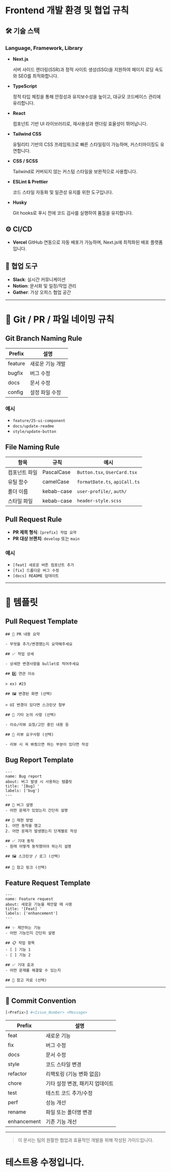 # Frontend 개발 환경 및 협업 규칙

## 🛠️ 기술 스택

### Language, Framework, Library

- **Next.js**
    
    서버 사이드 렌더링(SSR)과 정적 사이트 생성(SSG)을 지원하여 페이지 로딩 속도와 SEO를 최적화합니다.
    
- **TypeScript**
    
    정적 타입 체킹을 통해 안정성과 유지보수성을 높이고, 대규모 코드베이스 관리에 유리합니다.
    
- **React**
    
    컴포넌트 기반 UI 라이브러리로, 재사용성과 렌더링 효율성이 뛰어납니다.
    
- **Tailwind CSS**
    
    유틸리티 기반의 CSS 프레임워크로 빠른 스타일링이 가능하며, 커스터마이징도 유연합니다.
    
- **CSS / SCSS**
    
    Tailwind로 커버되지 않는 커스텀 스타일을 보완적으로 사용합니다.
    
- **ESLint & Prettier**
    
    코드 스타일 자동화 및 일관성 유지를 위한 도구입니다.
    
- **Husky**
    
    Git hooks로 푸시 전에 코드 검사를 실행하여 품질을 유지합니다.
    

## ⚙️ CI/CD

- **Vercel**
GitHub 연동으로 자동 배포가 가능하며, Next.js에 최적화된 배포 플랫폼입니다.

## 🤝 협업 도구

- **Slack**: 실시간 커뮤니케이션
- **Notion**: 문서화 및 일정/작업 관리
- **Gather**: 가상 오피스 협업 공간

---

# 📂 Git / PR / 파일 네이밍 규칙

## Git Branch Naming Rule

| Prefix | 설명 |
| --- | --- |
| feature | 새로운 기능 개발 |
| bugfix | 버그 수정 |
| docs | 문서 수정 |
| config | 설정 파일 수정 |

### 예시

- `feature/25-ui-component`
- `docs/update-readme`
- `style/update-button`

## File Naming Rule

| 항목 | 규칙 | 예시 |
| --- | --- | --- |
| 컴포넌트 파일 | PascalCase | `Button.tsx`, `UserCard.tsx` |
| 유틸 함수 | camelCase | `formatDate.ts`, `apiCall.ts` |
| 폴더 이름 | kebab-case | `user-profile/`, `auth/` |
| 스타일 파일 | kebab-case | `header-style.scss` |

## Pull Request Rule

- **PR 제목 형식**: `[prefix] 작업 요약`
- **PR 대상 브랜치**: `develop` 또는 `main`

### 예시

- `[feat] 새로운 버튼 컴포넌트 추가`
- `[fix] 드롭다운 버그 수정`
- `[docs] README 업데이트`

---

# 📌 템플릿

## Pull Request Template

```
## 📝 PR 내용 요약

- 무엇을 추가/변경했는지 요약해주세요

## ✅ 작업 상세

- 상세한 변경사항을 bullet로 적어주세요

## #️⃣ 연관 이슈

> ex) #23

## 🖼️ 변경된 화면 (선택)

> UI 변경이 있다면 스크린샷 첨부

## 💬 기타 논의 사항 (선택)

- 이슈/리뷰 요청/고민 중인 내용 등

## 💬 리뷰 요구사항 (선택)

- 리뷰 시 꼭 봐줬으면 하는 부분이 있다면 작성

```

## Bug Report Template

```
---
name: Bug report
about: 버그 발생 시 사용하는 템플릿
title: '[Bug] '
labels: ['bug']
---

## 🐞 버그 설명
- 어떤 문제가 있었는지 간단히 설명

## 📌 재현 방법
1. 어떤 동작을 했고
2. 어떤 문제가 발생했는지 단계별로 작성

## ✅ 기대 동작
- 원래 어떻게 동작했어야 하는지 설명

## 🖼️ 스크린샷 / 로그 (선택)

## 📎 참고 링크 (선택)

```

## Feature Request Template

```
---
name: Feature request
about: 새로운 기능을 제안할 때 사용
title: '[Feat] '
labels: ['enhancement']
---

## ✨ 제안하는 기능
- 어떤 기능인지 간단히 설명

## 📋 작업 항목
- [ ] 기능 1
- [ ] 기능 2

## ✅ 기대 효과
- 어떤 문제를 해결할 수 있는지

## 📎 참고 자료 (선택)

```

---

## 💬 Commit Convention

```bash
[<Prefix>] #<Issue_Number> <Message>

```

| Prefix | 설명 |
| --- | --- |
| feat | 새로운 기능 |
| fix | 버그 수정 |
| docs | 문서 수정 |
| style | 코드 스타일 변경 |
| refactor | 리팩토링 (기능 변화 없음) |
| chore | 기타 설정 변경, 패키지 업데이트 |
| test | 테스트 코드 추가/수정 |
| perf | 성능 개선 |
| rename | 파일 또는 폴더명 변경 |
| enhancement | 기존 기능 개선 |

---

> 이 문서는 팀의 원활한 협업과 효율적인 개발을 위해 작성된 가이드입니다.
# 테스트용 수정입니다.
